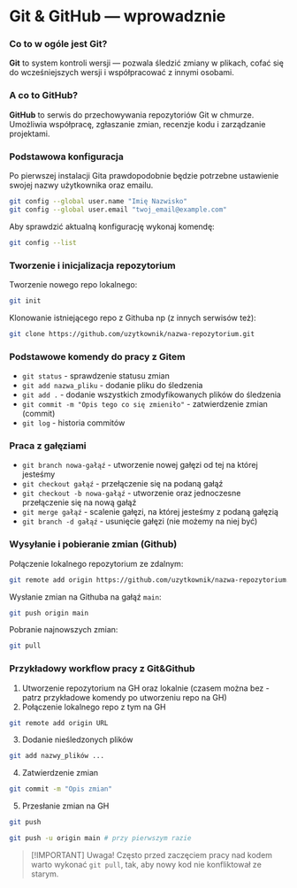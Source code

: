 # Git & GitHub — wprowadznie

### Co to w ogóle jest Git?

**Git** to system kontroli wersji — pozwala śledzić zmiany w plikach, cofać się do wcześniejszych wersji i współpracować z innymi osobami.

### A co to GitHub?

**GitHub** to serwis do przechowywania repozytoriów Git w chmurze.  
Umożliwia współpracę, zgłaszanie zmian, recenzje kodu i zarządzanie projektami.

### Podstawowa konfiguracja

Po pierwszej instalacji Gita prawdopodobnie będzie potrzebne ustawienie swojej nazwy użytkownika oraz emailu.

```bash
git config --global user.name "Imię Nazwisko"
git config --global user.email "twoj_email@example.com"
```

Aby sprawdzić aktualną konfigurację wykonaj komendę:

```bash
git config --list
```

### Tworzenie i inicjalizacja repozytorium

Tworzenie nowego repo lokalnego:

```bash
git init
```

Klonowanie istniejącego repo z Githuba np (z innych serwisów też):

```bash
git clone https://github.com/uzytkownik/nazwa-repozytorium.git
```

### Podstawowe komendy do pracy z Gitem

- `git status` - sprawdzenie statusu zmian
- `git add nazwa_pliku` - dodanie pliku do śledzenia
- `git add .` - dodanie wszystkich zmodyfikowanych plików do śledzenia
- `git commit -m "Opis tego co się zmieniło"` - zatwierdzenie zmian (commit)
- `git log` - historia commitów

### Praca z gałęziami

- `git branch nowa-gałąź` - utworzenie nowej gałęzi od tej na której jesteśmy
- `git checkout gałąź` - przełączenie się na podaną gałąź
- `git checkout -b nowa-gałąź` - utworzenie oraz jednoczesne przełączenie się na nową gałąź
- `git merge gałąź` - scalenie gałęzi, na której jesteśmy z podaną gałęzią
- `git branch -d gałąź` - usunięcie gałęzi (nie możemy na niej być)

### Wysyłanie i pobieranie zmian (Github)

Połączenie lokalnego repozytorium ze zdalnym:

```bash
git remote add origin https://github.com/uzytkownik/nazwa-repozytorium.git
```

Wysłanie zmian na Githuba na gałąź `main`:

```bash
git push origin main
```

Pobranie najnowszych zmian:

```bash
git pull
```

### Przykładowy workflow pracy z Git&Github

1. Utworzenie repozytorium na GH oraz lokalnie (czasem można bez - patrz przykładowe komendy po utworzeniu repo na GH)
2. Połączenie lokalnego repo z tym na GH

```bash
git remote add origin URL
```

3. Dodanie nieśledzonych plików

```bash
git add nazwy_plików ...
```

4. Zatwierdzenie zmian

```bash
git commit -m "Opis zmian"
```

5. Przesłanie zmian na GH

```bash
git push
```

```bash
git push -u origin main # przy pierwszym razie
```

> [!IMPORTANT] Uwaga!
> Często przed zaczęciem pracy nad kodem warto wykonać `git pull`, tak, aby nowy kod nie konfliktował ze starym.
